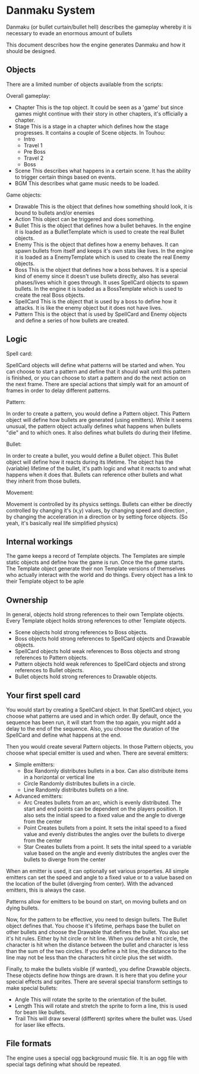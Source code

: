 Danmaku System
==============

Danmaku (or bullet curtain/bullet hell) describes the gameplay whereby it is necessary to evade an enormous amount of bullets

This document describes how the engine generates Danmaku and how it should be designed.

Objects
-------

There are a limited number of objects available from the scripts:

Overall gameplay:
* Chapter
    This is the top object. It could be seen as a 'game' but since games might continue with their story in other chapters, it's officially a chapter.
* Stage
    This is a stage in a chapter which defines how the stage progresses. It contains a couple of Scene objects.
    In Touhou:
    * Intro
    * Travel 1
    * Pre Boss
    * Travel 2
    * Boss
* Scene
    This describes what happens in a certain scene. It has the ability to trigger certain things based on events.
* BGM
    This describes what game music needs to be loaded.
    
Game objects:
* Drawable
    This is the object that defines how something should look, it is bound to bullets and/or enemies
* Action
    This object can be triggered and does something.
* Bullet
    This is the object that defines how a bullet behaves. In the engine it is loaded as a BulletTemplate which is used to create the real Bullet objects.
* Enemy
    This is the object that defines how a enemy behaves. It can spawn bullets from itself and keeps it's own stats like lives. In the engine
    it is loaded as a EnemyTemplate which is used to create the real Enemy objects.
* Boss
    This is the object that defines how a boss behaves. It is a special kind of enemy since it doesn't use bullets directly, also has several
    phases/lives which it goes through. It uses SpellCard objects to spawn bullets. In the engine it is loaded as a BossTemplate which is used to create
    the real Boss objects.
* SpellCard
    This is the object that is used by a boss to define how it attacks. It is like the enemy object but it does not have lives.
* Pattern
    This is the object that is used by SpellCard and Enemy objects and define a series of how bullets are created.
    
Logic
-----

Spell card:

SpellCard objects will define what patterns will be started and when.
You can choose to start a pattern and define that it should wait until this pattern is finished, or you can choose to start a pattern and do
the next action on the next frame. There are special actions that simply wait for an amount of frames in order to delay different patterns.

Pattern:

In order to create a pattern, you would define a Pattern object. This Pattern object will define how bullets are generated (using emitters).
While it seems unusual, the pattern object actually defines what happens when bullets "die" and to which ones. It also defines what bullets
do during their lifetime.

Bullet:

In order to create a bullet, you would define a Bullet object. This Bullet object will define how it reacts during its lifetime. The object has the
(variable) lifetime of the bullet, it's path logic and what it reacts to and what happens when it does that. Bullets can reference other bullets and
what they inherit from those bullets.

Movement:

Movement is controlled by its physics settings. Bullets can either be directly controlled by changing it's (x,y) values, by changing speed and direction
, by changing the acceleration in a direction or by setting force objects. (So yeah, it's basically real life simplified physics)

Internal workings
-----------------

The game keeps a record of Template objects. The Templates are simple static objects and define how the game is run. Once the the game starts.
The Template object generate their non Template versions of themselves who actually interact with the world and do things. Every object has
a link to their Template object to be aple

Ownership
---------

In general, objects hold strong references to their own Template objects. Every Template object holds strong references to other Template objects.

* Scene objects hold strong references to Boss objects.
* Boss objects hold strong references to SpellCard objects and Drawable objects.
* SpellCard objects hold weak references to Boss objects and strong references to Pattern objects.
* Pattern objects hold weak references to SpellCard objects and strong references to Bullet objects.
* Bullet objects hold strong references to Drawable objects.

Your first spell card
---------------------

You would start by creating a SpellCard object. In that SpellCard object, you choose what patterns are used and in which order. By default, once
the sequence has been run, it will start from the top again, you might add a delay to the end of the sequence. Also, you choose the duration of the
SpellCard and define what happens at the end.

Then you would create several Pattern objects. In those Pattern objects, you choose what special emitter is used and when. There are several emitters:
* Simple emitters:
    * Box
        Randomly distributes bullets in a box. Can also distribute items in a horizontal or vertical line
    * Circle
        Randomly distributes bullets in a circle.
    * Line
        Randomly distributes bullets on a line.
* Advanced emitters:
    * Arc
        Creates bullets from an arc, which is evenly distributed. The start and end points can be dependent on the players position. It also sets the
        initial speed to a fixed value and the angle to diverge from the center
    * Point
        Creates bullets from a point. It sets the inital speed to a fixed value and evenly distributes the angles over the bullets to diverge from the center
    * Star
        Creates bullets from a point. It sets the inital speed to a variable value based on the angle and evenly distributes the angles over the bullets to
        diverge from the center

When an emitter is used, it can optionally set various properties. All simple emitters can set the speed and angle to a fixed value or to a value based
on the location of the bullet (diverging from center). With the advanced emitters, this is always the case.

Patterns allow for emitters to be bound on start, on moving bullets and on dying bullets.

Now, for the pattern to be effective, you need to design bullets. The Bullet object defines that. You choose it's lifetime, perhaps base the bullet on
other bullets and choose the Drawable that defines the bullet. You also set it's hit rules. Either by hit circle or hit line. When you define a hit
circle, the character is hit when the distance between the bullet and character is less than the sum of the two circles. If you define a hit line, the
distance to the line may not be less than the characters hit circle plus the set width.

Finally, to make the bullets visible (if wanted), you define Drawable objects. These objects define how things are drawn. It is here that you define
your special effects and sprites. There are several special transform settings to make special bullets:
* Angle
    This will rotate the sprite to the orientation of the bullet.
* Length
    This will rotate and stretch the sprite to form a line, this is used for beam like bullets.
* Trail
    This will draw several (different) sprites where the bullet was. Used for laser like effects.

File formats
------------

The engine uses a special ogg background music file. It is an ogg file with special tags defining what should be repeated.